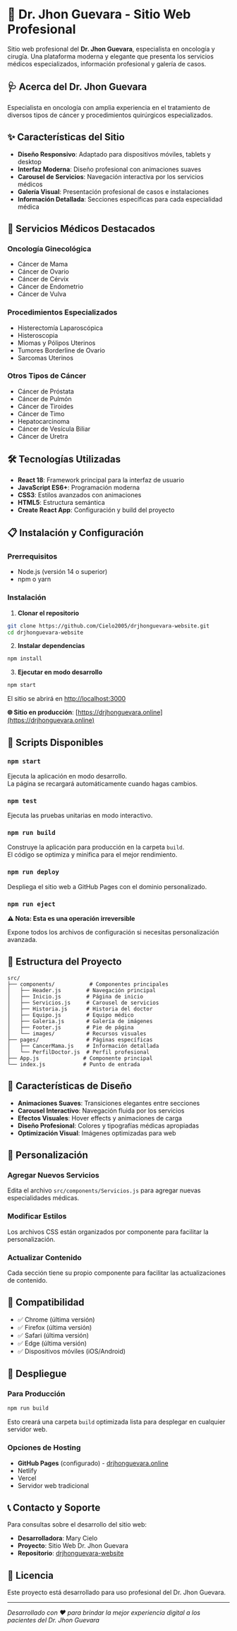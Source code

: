 # 🏥 Dr. Jhon Guevara - Sitio Web Profesional

Sitio web profesional del **Dr. Jhon Guevara**, especialista en oncología y cirugía. Una plataforma moderna y elegante que presenta los servicios médicos especializados, información profesional y galería de casos.

## 🩺 Acerca del Dr. Jhon Guevara

Especialista en oncología con amplia experiencia en el tratamiento de diversos tipos de cáncer y procedimientos quirúrgicos especializados.

## ✨ Características del Sitio

- **Diseño Responsivo**: Adaptado para dispositivos móviles, tablets y desktop
- **Interfaz Moderna**: Diseño profesional con animaciones suaves
- **Carousel de Servicios**: Navegación interactiva por los servicios médicos
- **Galería Visual**: Presentación profesional de casos e instalaciones
- **Información Detallada**: Secciones específicas para cada especialidad médica

## 🎯 Servicios Médicos Destacados

### Oncología Ginecológica
- Cáncer de Mama
- Cáncer de Ovario
- Cáncer de Cérvix
- Cáncer de Endometrio
- Cáncer de Vulva

### Procedimientos Especializados
- Histerectomía Laparoscópica
- Histeroscopia
- Miomas y Pólipos Uterinos
- Tumores Borderline de Ovario
- Sarcomas Uterinos

### Otros Tipos de Cáncer
- Cáncer de Próstata
- Cáncer de Pulmón
- Cáncer de Tiroides
- Cáncer de Timo
- Hepatocarcinoma
- Cáncer de Vesícula Biliar
- Cáncer de Uretra

## 🛠️ Tecnologías Utilizadas

- **React 18**: Framework principal para la interfaz de usuario
- **JavaScript ES6+**: Programación moderna
- **CSS3**: Estilos avanzados con animaciones
- **HTML5**: Estructura semántica
- **Create React App**: Configuración y build del proyecto

## 📋 Instalación y Configuración

### Prerrequisitos
- Node.js (versión 14 o superior)
- npm o yarn

### Instalación

1. **Clonar el repositorio**
```bash
git clone https://github.com/Cielo2005/drjhonguevara-website.git
cd drjhonguevara-website
```

2. **Instalar dependencias**
```bash
npm install
```

3. **Ejecutar en modo desarrollo**
```bash
npm start
```

El sitio se abrirá en [http://localhost:3000](http://localhost:3000)

**🌐 Sitio en producción**: [https://drjhonguevara.online](https://drjhonguevara.online)

## 🚀 Scripts Disponibles

### `npm start`
Ejecuta la aplicación en modo desarrollo.\
La página se recargará automáticamente cuando hagas cambios.

### `npm test`
Ejecuta las pruebas unitarias en modo interactivo.

### `npm run build`
Construye la aplicación para producción en la carpeta `build`.\
El código se optimiza y minifica para el mejor rendimiento.

### `npm run deploy`
Despliega el sitio web a GitHub Pages con el dominio personalizado.

### `npm run eject`
**⚠️ Nota: Esta es una operación irreversible**

Expone todos los archivos de configuración si necesitas personalización avanzada.

## 📁 Estructura del Proyecto

```
src/
├── components/           # Componentes principales
│   ├── Header.js        # Navegación principal
│   ├── Inicio.js        # Página de inicio
│   ├── Servicios.js     # Carousel de servicios
│   ├── Historia.js      # Historia del doctor
│   ├── Equipo.js        # Equipo médico
│   ├── Galeria.js       # Galería de imágenes
│   ├── Footer.js        # Pie de página
│   └── images/          # Recursos visuales
├── pages/               # Páginas específicas
│   ├── CancerMama.js    # Información detallada
│   └── PerfilDoctor.js  # Perfil profesional
├── App.js              # Componente principal
└── index.js            # Punto de entrada
```

## 🎨 Características de Diseño

- **Animaciones Suaves**: Transiciones elegantes entre secciones
- **Carousel Interactivo**: Navegación fluida por los servicios
- **Efectos Visuales**: Hover effects y animaciones de carga
- **Diseño Profesional**: Colores y tipografías médicas apropiadas
- **Optimización Visual**: Imágenes optimizadas para web

## 🔧 Personalización

### Agregar Nuevos Servicios
Edita el archivo `src/components/Servicios.js` para agregar nuevas especialidades médicas.

### Modificar Estilos
Los archivos CSS están organizados por componente para facilitar la personalización.

### Actualizar Contenido
Cada sección tiene su propio componente para facilitar las actualizaciones de contenido.

## 📱 Compatibilidad

- ✅ Chrome (última versión)
- ✅ Firefox (última versión)
- ✅ Safari (última versión)
- ✅ Edge (última versión)
- ✅ Dispositivos móviles (iOS/Android)

## 🚀 Despliegue

### Para Producción
```bash
npm run build
```

Esto creará una carpeta `build` optimizada lista para desplegar en cualquier servidor web.

### Opciones de Hosting
- **GitHub Pages** (configurado) - [drjhonguevara.online](https://drjhonguevara.online)
- Netlify
- Vercel
- Servidor web tradicional

## 📞 Contacto y Soporte

Para consultas sobre el desarrollo del sitio web:
- **Desarrolladora**: Mary Cielo
- **Proyecto**: Sitio Web Dr. Jhon Guevara
- **Repositorio**: [drjhonguevara-website](https://github.com/Cielo2005/drjhonguevara-website)

## 📄 Licencia

Este proyecto está desarrollado para uso profesional del Dr. Jhon Guevara.

---

*Desarrollado con ❤️ para brindar la mejor experiencia digital a los pacientes del Dr. Jhon Guevara*
